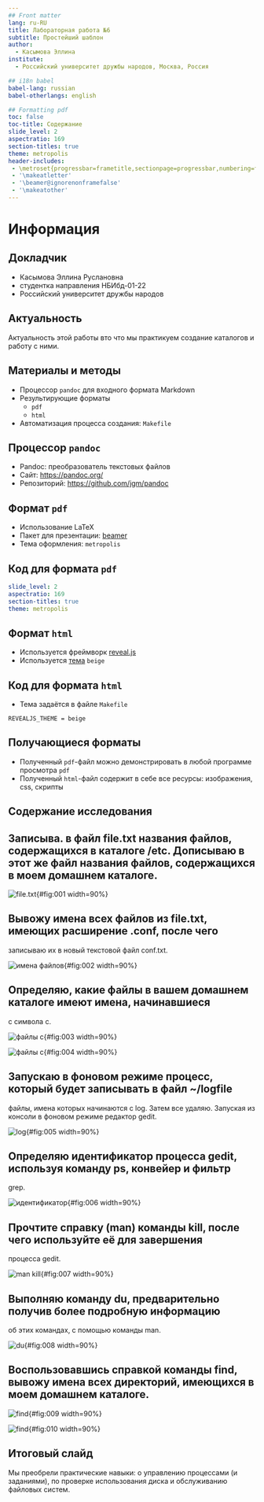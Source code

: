 ```yaml
---
## Front matter
lang: ru-RU
title: Лабораторная работа №6
subtitle: Простейший шаблон
author:
  - Касымова Эллина
institute:
  - Российский университет дружбы народов, Москва, Россия

## i18n babel
babel-lang: russian
babel-otherlangs: english

## Formatting pdf
toc: false
toc-title: Содержание
slide_level: 2
aspectratio: 169
section-titles: true
theme: metropolis
header-includes:
 - \metroset{progressbar=frametitle,sectionpage=progressbar,numbering=fraction}
 - '\makeatletter'
 - '\beamer@ignorenonframefalse'
 - '\makeatother'
---
```


# Информация

## Докладчик


  * Касымова Эллина Руслановна
  * студентка направления НБИбд-01-22
  * Российский университет дружбы народов


## Актуальность

Актуальность этой работы вто что мы практикуем создание каталогов и работу с ними.


## Материалы и методы

- Процессор `pandoc` для входного формата Markdown
- Результирующие форматы
	- `pdf`
	- `html`
- Автоматизация процесса создания: `Makefile`


## Процессор `pandoc`

- Pandoc: преобразователь текстовых файлов
- Сайт: <https://pandoc.org/>
- Репозиторий: <https://github.com/jgm/pandoc>

## Формат `pdf`

- Использование LaTeX
- Пакет для презентации: [beamer](https://ctan.org/pkg/beamer)
- Тема оформления: `metropolis`

## Код для формата `pdf`

```yaml
slide_level: 2
aspectratio: 169
section-titles: true
theme: metropolis
```

## Формат `html`

- Используется фреймворк [reveal.js](https://revealjs.com/)
- Используется [тема](https://revealjs.com/themes/) `beige`

## Код для формата `html`

- Тема задаётся в файле `Makefile`

```make
REVEALJS_THEME = beige 
```

## Получающиеся форматы

- Полученный `pdf`-файл можно демонстрировать в любой программе просмотра `pdf`
- Полученный `html`-файл содержит в себе все ресурсы: изображения, css, скрипты

## Содержание исследования

## Записыва. в файл file.txt названия файлов, содержащихся в каталоге /etc. Дописываю в этот же файл названия файлов, содержащихся в моем домашнем каталоге.

![file.txt](image/1.png){#fig:001 width=90%}

## Вывожу имена всех файлов из file.txt, имеющих расширение .conf, после чего
записываю их в новый текстовой файл conf.txt.

![имена файлов](image/2.png){#fig:002 width=90%}

## Определяю, какие файлы в вашем домашнем каталоге имеют имена, начинавшиеся
с символа c.

![файлы с](image/3.png){#fig:003 width=90%}

![файлы с](image/4.png){#fig:004 width=90%}

## Запускаю в фоновом режиме процесс, который будет записывать в файл ~/logfile
файлы, имена которых начинаются с log. Затем все удаляю. Запуская из консоли в фоновом режиме редактор gedit.

![log](image/5.png){#fig:005 width=90%}

## Определяю идентификатор процесса gedit, используя команду ps, конвейер и фильтр
grep.

![идентификатор](image/6.png){#fig:006 width=90%}

## Прочтите справку (man) команды kill, после чего используйте её для завершения
процесса gedit.

![man kill](image/7.png){#fig:007 width=90%}

## Выполняю команду du, предварительно получив более подробную информацию
об этих командах, с помощью команды man.

![du](image/8.png){#fig:008 width=90%}

## Воспользовавшись справкой команды find, вывожу имена всех директорий, имеющихся в моем домашнем каталоге.

![find](image/9.png){#fig:009 width=90%}

![find](image/10.png){#fig:010 width=90%}


## Итоговый слайд

Мы преобрели практические навыки: о управлению процессами (и заданиями), по
проверке использования диска и обслуживанию файловых систем.


